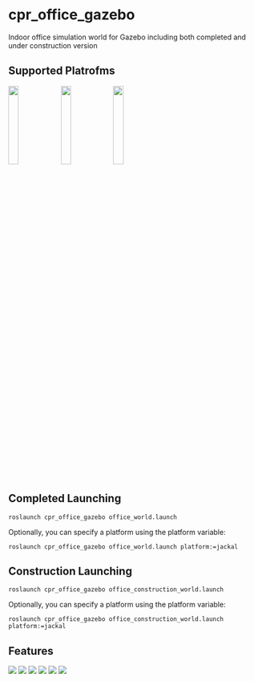 # cpr_office_gazebo

Indoor office simulation world for Gazebo including both completed and under construction version

## Supported Platrofms

<img src="https://clearpathrobotics.com/wp-content/uploads/2015/07/jackal.jpg" width="20%">
<img src="https://clearpathrobotics.com/wp-content/uploads/2015/07/husky.jpg" width="20%">
<img src="https://clearpathrobotics.com/wp-content/uploads/2015/06/ridgeback.jpg" width="20%">

## Completed Launching

```roslaunch cpr_office_gazebo office_world.launch```

Optionally, you can specify a platform using the platform variable:

```roslaunch cpr_office_gazebo office_world.launch platform:=jackal```

## Construction Launching

```roslaunch cpr_office_gazebo office_construction_world.launch```

Optionally, you can specify a platform using the platform variable:

```roslaunch cpr_office_gazebo office_construction_world.launch platform:=jackal```

## Features

<img src="img1.png">

<img src="img2.png">

<img src="img3.png">

<img src="img4.png">

<img src="img5.png">

<img src="img6.png">
